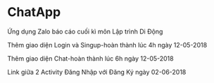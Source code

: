 # ChatApp
Ứng dụng Zalo báo cáo cuối kì môn Lập trình Di Động

Thêm giao diện Login và Singup-hoàn thành lúc 4h ngày 12-05-2018

Thêm giao diện Chat-hoàn thành lúc 6h ngày 12-05-2018

Link giữa 2 Activity Đăng Nhập với Đăng Ký ngày 02-06-2018
